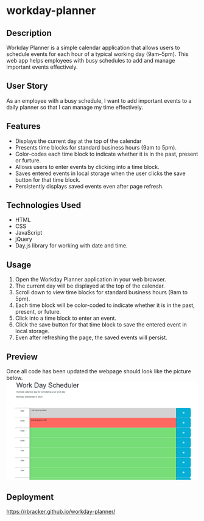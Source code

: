 # workday-planner

## Description

Workday Planner is a simple calendar application that allows users to schedule events for each hour of a typical working day (9am–5pm). This web app helps employees with busy schedules to add and manage important events effectively.

## User Story

As an employee with a busy schedule, I want to add important events to a daily planner so that I can manage my time effectively.

## Features

- Displays the current day at the top of the calendar
- Presents time blocks for standard business hours (9am to 5pm).
- Color-codes each time block to indicate whether it is in the past, present or furture.
- Allows users to enter events by clicking into a time block.
- Saves entered events in local storage when the user clicks the save button for that time block.
- Persistently displays saved events even after page refresh.

## Technologies Used

- HTML
- CSS
- JavaScript
- jQuery
- Day.js library for working with date and time.

## Usage

1. Open the Workday Planner application in your web browser.
2. The current day will be displayed at the top of the calendar.
3. Scroll down to view time blocks for standard business hours (9am to 5pm).
4. Each time block will be color-coded to indicate whether it is in the past, present, or future.
5. Click into a time block to enter an event.
6. Click the save button for that time block to save the entered event in local storage.
7. Even after refreshing the page, the saved events will persist.

## Preview 
Once all code has been updated the webpage should look like the picture below.
![Alt text](<Screenshot 2023-12-04 101613.png>)

## Deployment

https://rbracker.github.io/workday-planner/